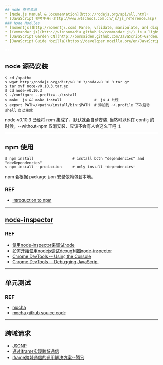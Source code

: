 ```yaml
---
## node 参考资源
* [Node.js Manual & Documentation](http://nodejs.org/api/all.html)
* [JavaScript 参考手册](http://www.w3school.com.cn/js/js_reference.asp)
### Node Modules
* [momentjs](http://momentjs.com) Parse, validate, manipulate, and display dates in javascript. 
* [Commander.js](http://visionmedia.github.io/commander.js/) is a light-weight, expressive, and powerful command-line framework for nodejs
* [JavaScript Garden CN](http://bonsaiden.github.com/JavaScript-Garden/zh/)
* [JavaScript Guide Mozilla](https://developer.mozilla.org/en/JavaScript/Guide)

---
```

## node 源码安装
    $ cd /<path>
    $ wget http://nodejs.org/dist/v0.10.3/node-v0.10.3.tar.gz
    $ tar xvf node-v0.10.3.tar.gz 
    $ cd node-v0.10.3
    $ ./configure --prefix=../install
    $ make -j4 && make install               # -j4 4 线程
    $ export PATH=/<path>/install/bin:$PATH  # 添加到 ~/.profile 下次启动 shell 自动生效
node-v0.10.3 已经将 npm 集成了，默认就会自动安装. 当然可以也在 config 的时候，--without-npm 取消安装，应该不会有人会这么干吧 :).

---
## npm 使用
    $ npm install                  # install both "dependencies" and "devDependencies"
    $ npm install --production     # only install "dependencies"
npm 会根据 package.json 安装依赖包到本地。
### REF
* [Introduction to npm](http://howtonode.org/introduction-to-npm)

---
## [node-inspector](https://github.com/dannycoates/node-inspector)
### REF
* [使用node-inspector来调试node](http://blog.goddyzhao.me/post/11522397416/how-to-debug-node-with-node-inspector)
* [如何开始使用nodejs调试debug利器node-inspector](http://liuxiaoming.com/dev/2012/06/20/how-to-debug-nodejs-code-with-node-inspector/)
* [Chrome DevTools -- Using the Console](https://developers.google.com/chrome-developer-tools/docs/console)
* [Chrome DevTools -- Debugging JavaScript](https://developers.google.com/chrome-developer-tools/docs/javascript-debugging)

---
## 单元测试
### REF
* [mocha](http://visionmedia.github.io/mocha/)
* [mocha github source code](https://github.com/visionmedia/mocha)

---
## 跨域请求
* [JSONP](http://en.wikipedia.org/wiki/JSONP)
* [通过iframe实现跨域通信](http://blog.leezhong.com/tech/2011/01/25/iframe-crossdomain.html)
* [iframe跨域通信的通用解决方案--腾讯](http://www.alloyteam.com/2012/08/lightweight-solution-for-an-iframe-cross-domain-communication/)